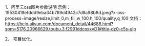1、阿里云oss图片参数说明
示例： 19530418efddd9eba34b789d4942c7d8a98b8d.jpeg?x-oss-process=image/resize,limit_0,m_fill,w_100,h_100/quality,q_100
文档：https://help.aliyun.com/document_detail/44688.html?spm=5176.20966629.toubu.3.f2991ddcpxxvD1#title-dz0-c5s-ulp

2、 项目优化。
